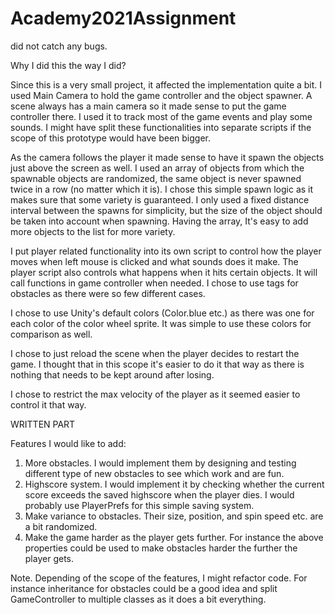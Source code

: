 # Academy2021Assignment

did not catch any bugs. 

Why I did this the way I did?

Since this is a very small project, it affected the implementation quite a bit. I used Main Camera to hold the game controller and the object spawner. A scene always has a main camera
so it made sense to put the game controller there. I used it to track most of the game events and play some sounds. I might have split these functionalities into separate scripts if the
scope of this prototype would have been bigger. 

As the camera follows the player it made sense to have it spawn the objects just above the screen as well. I used an array of objects from which the 
spawnable objects are randomized, the same object is never spawned twice in a row (no matter which it is). I chose this simple spawn logic as it makes sure that some variety is guaranteed. I only 
used a fixed distance interval between the spawns for simplicity, but the size of the object should be taken into account when spawning.
Having the array, It's easy to add more objects to the list for more variety. 

I put player related functionality into its own script to control how the player moves when left mouse is clicked 
and what sounds does it make. The player script also controls what happens when it hits certain objects. It will call functions in game controller when needed. I chose to use tags for obstacles 
as there were so few different cases.

I chose to use Unity's default colors (Color.blue etc.) as there was one for each color of the color wheel sprite. It was simple to use these colors for comparison as well. 

I chose to just reload the scene when the player decides to restart the game. I thought that in this scope it's easier to do it that way as there is nothing that needs to be kept around after losing.

I chose to restrict the max velocity of the player as it seemed easier to control it that way.

WRITTEN PART

Features I would like to add:

1. More obstacles. I would implement them by designing and testing different type of new obstacles to see which work and are fun.
2. Highscore system. I would implement it by checking whether the current score exceeds the saved highscore when the player dies. I would probably use PlayerPrefs for this simple saving system.
3. Make variance to obstacles. Their size, position, and spin speed etc. are a bit randomized. 
4. Make the game harder as the player gets further. For instance the above properties could be used to make obstacles harder the further the player gets. 

Note. Depending of the scope of the features, I might refactor code. For instance inheritance for obstacles could be a good idea and split GameController to multiple classes as it does a bit everything.
 